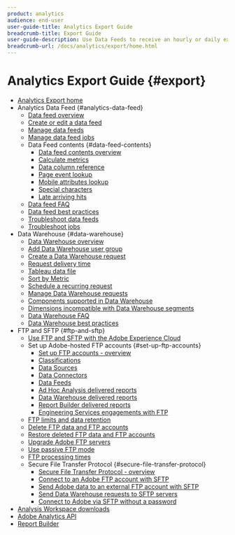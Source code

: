 ```yaml
---
product: analytics
audience: end-user
user-guide-title: Analytics Export Guide
breadcrumb-title: Export Guide
user-guide-description: Use Data Feeds to receive an hourly or daily export of raw data. Use Data Warehouse to retrieve a spreadsheet output of data.
breadcrumb-url: /docs/analytics/export/home.html
---
```


# Analytics Export Guide {#export}

+ [Analytics Export home](home.md)
+ Analytics Data Feed {#analytics-data-feed}
  + [Data feed overview](analytics-data-feed/data-feed-overview.md)
  + [Create or edit a data feed](analytics-data-feed/create-feed.md)
  + [Manage data feeds](analytics-data-feed/df-manage-feeds.md)
  + [Manage data feed jobs](analytics-data-feed/df-manage-jobs.md)
  + Data Feed contents {#data-feed-contents}
    + [Data feed contents overview](analytics-data-feed/c-df-contents/datafeeds-contents.md)
    + [Calculate metrics](analytics-data-feed/c-df-contents/datafeeds-calculate.md)
    + [Data column reference](analytics-data-feed/c-df-contents/datafeeds-reference.md)
    + [Page event lookup](analytics-data-feed/c-df-contents/datafeeds-page-event.md)
    + [Mobile attributes lookup](analytics-data-feed/c-df-contents/mobile-attributes-lookup.md)
    + [Special characters](analytics-data-feed/c-df-contents/datafeeds-spec-chars.md)
    + [Late arriving hits](analytics-data-feed/c-df-contents/late-arriving-hits.md)
  + [Data feed FAQ](analytics-data-feed/df-faq.md)
  + [Data feed best practices](analytics-data-feed/data-feeds-best-practices.md)
  + [Troubleshoot data feeds](analytics-data-feed/feed-troubleshooting.md)
  + [Troubleshoot jobs](analytics-data-feed/jobs-troubleshooting.md)
+ Data Warehouse {#data-warehouse}
  + [Data Warehouse overview](data-warehouse/data-warehouse.md)
  + [Add Data Warehouse user group](data-warehouse/t-dw-group.md)
  + [Create a Data Warehouse request](data-warehouse/t-dw-create-request.md)
  + [Request delivery time](data-warehouse/delivery-time.md)
  + [Tableau data file](data-warehouse/t-tableau.md)
  + [Sort by Metric](data-warehouse/sorting-by-metric.md)
  + [Schedule a recurring request](data-warehouse/dw-schedule-recurring.md)
  + [Manage Data Warehouse requests](data-warehouse/data-warehouse-requests-manage.md)
  + [Components supported in Data Warehouse](data-warehouse/component-support.md)
  + [Dimensions incompatible with Data Warehouse segments](data-warehouse/dw-dimensions-incompatible-dwsegments.md)
  + [Data Warehouse FAQ](data-warehouse/faq.md)
  + [Data Warehouse best practices](data-warehouse/data-warehouse-bp.md)
+ FTP and SFTP {#ftp-and-sftp}
  + [Use FTP and SFTP with the Adobe Experience Cloud](ftp-and-sftp/ftp-overview.md)
  + Set up Adobe-hosted FTP accounts {#set-up-ftp-accounts}
    + [Set up FTP accounts - overview](ftp-and-sftp/c-set-up-ftp-accounts/ftp-accounts.md)
    + [Classifications](ftp-and-sftp/c-set-up-ftp-accounts/ftp-saint.md)
    + [Data Sources](ftp-and-sftp/c-set-up-ftp-accounts/ftp-datasources.md)
    + [Data Connectors](ftp-and-sftp/c-set-up-ftp-accounts/ftp-genesis.md)
    + [Data Feeds](ftp-and-sftp/c-set-up-ftp-accounts/ftp-datafeeds.md)
    + [Ad Hoc Analysis delivered reports](ftp-and-sftp/c-set-up-ftp-accounts/ftp-discover-reports.md)
    + [Data Warehouse delivered reports](ftp-and-sftp/c-set-up-ftp-accounts/ftp-dw-reports.md)
    + [Report Builder delivered reports](ftp-and-sftp/c-set-up-ftp-accounts/ftp-arb-reports.md)
    + [Engineering Services engagements with FTP](ftp-and-sftp/c-set-up-ftp-accounts/ftp-eng-services.md)
  + [FTP limits and data retention](ftp-and-sftp/ftp-limits.md)
  + [Delete FTP data and FTP accounts](ftp-and-sftp/ftp-delete.md)
  + [Restore deleted FTP data and FTP accounts](ftp-and-sftp/ftp-restore.md)
  + [Upgrade Adobe FTP servers](ftp-and-sftp/ftp-upgrade.md)
  + [Use passive FTP mode](ftp-and-sftp/ftp-passive.md)
  + [FTP processing times](ftp-and-sftp/ftp-processing.md)
  + Secure File Transfer Protocol {#secure-file-transfer-protocol}
    + [Secure File Transfer Protocol - overview](ftp-and-sftp/c-sftp/ftp-sftp.md)
    + [Connect to an Adobe FTP account with SFTP](ftp-and-sftp/c-sftp/ftp-sftp-connect.md)
    + [Send Adobe data to an external FTP account with SFTP](ftp-and-sftp/c-sftp/ftp-sftp-transfer.md)
    + [Send Data Warehouse requests to SFTP servers](ftp-and-sftp/c-sftp/ftp-sftp-dw.md)
    + [Connect to Adobe via SFTP without a password](ftp-and-sftp/c-sftp/ftp-sftp-cert-auth.md)
+ [Analysis Workspace downloads](https://docs.adobe.com/content/help/en/analytics/analyze/analysis-workspace/curate-share/download-send.html)
+ [Adobe Analytics API](https://www.adobe.io/apis/experiencecloud/analytics/docs.html)
+ [Report Builder](https://docs.adobe.com/content/help/en/analytics/analyze/report-builder/home.html)
